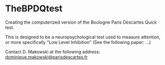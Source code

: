# TheBPDQtest
Creating the computerized version of the Boulogne Paris Descartes Quick test.

This is designed to be a neuropsychological test used to measure attention, or more specifically "Low Level Inhibition" (See the following paper: ...)

Contact D. Makowski at the following address: dominique.makowski@parisdescartes.fr
